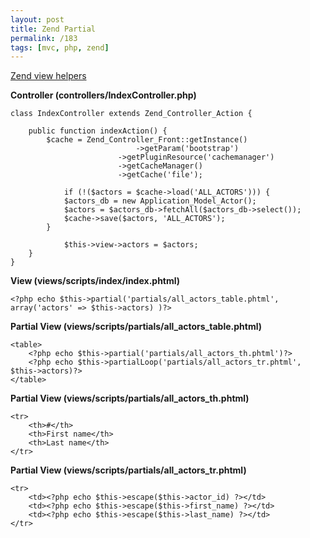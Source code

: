```yaml
---
layout: post
title: Zend Partial
permalink: /183
tags: [mvc, php, zend]
---
```


[Zend view helpers](http://framework.zend.com/manual/ru/zend.view.helpers.html)

**Controller (controllers/IndexController.php)**

    class IndexController extends Zend_Controller_Action {

        public function indexAction() {
            $cache = Zend_Controller_Front::getInstance()
                                ->getParam('bootstrap')
                            ->getPluginResource('cachemanager')
                            ->getCacheManager()
                            ->getCache('file');

                if (!($actors = $cache->load('ALL_ACTORS'))) {
                $actors_db = new Application_Model_Actor();
                $actors = $actors_db->fetchAll($actors_db->select());
                $cache->save($actors, 'ALL_ACTORS');
            }

                $this->view->actors = $actors;
        }
    }

**View (views/scripts/index/index.phtml)**

    <?php echo $this->partial('partials/all_actors_table.phtml', array('actors' => $this->actors) )?>

**Partial View (views/scripts/partials/all_actors_table.phtml)**

    <table>
        <?php echo $this->partial('partials/all_actors_th.phtml')?>
        <?php echo $this->partialLoop('partials/all_actors_tr.phtml', $this->actors)?>
    </table>

**Partial View (views/scripts/partials/all_actors_th.phtml)**

    <tr>
        <th>#</th>
        <th>First name</th>
        <th>Last name</th>
    </tr>

**Partial View (views/scripts/partials/all_actors_tr.phtml)**

    <tr>
        <td><?php echo $this->escape($this->actor_id) ?></td>
        <td><?php echo $this->escape($this->first_name) ?></td>
        <td><?php echo $this->escape($this->last_name) ?></td>
    </tr>
